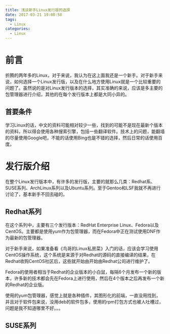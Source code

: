 ```yaml
---
title: 浅谈新手Linux发行版的选择
date: 2017-03-21 19:08:58
tags:
  - Linux
categories:
  - Linux
---
```


# 前言

折腾的两年多的Linux，对于来说，我认为在这上面我还是一个新手。对于新手来说，如何选择一个Linux发行版，以及在什么地方使用Linux就是一个比较重要的问题了。虽然说的是对Linux发行版本的选择，其实准确的来说，应该是多主要的包管理器进行介绍，其他的在每个发行版本上都是大同小异的。

## 首要条件

学习Linux的话，中文的资料可能相对较少一些，找到的可能不是现在最新个版本的资料，所以得会使用各种搜索引擎，包括一些翻译软件。技术上的问题，能翻墙的尽量使用Google吧，不能的话使用Bing也是不错的选择，然后日常的话使用百度。

# 发行版介绍

在整个Linux发行版本中，有许多的发行版，主要的就那么几类：Redhat系、SUSE系列、ArchLinux系列以及Ubuntu系列。至于Gentoo和LSF我就不再进行讨论了，基本新手不回去碰的。

## Redhat系列

在这个系列中，主要有三个发行版本：RedHat Enterprise Linux、Fedora以及CentOS。主要都是使用yum作为包管理器，而在Fedora中正在测试使用DNF作为最新的包管理器。

对于新手来说，如果准备看《鸟哥的Linux私房菜》入门的话，应该会学习使用CentOS操作系统，这个系统是来源于对Redhat的源码的直接编译的结果，在Redhat收购CentOS社区后，这些就开始由开始由Redhat公司进行维护了。

Fedora的使用者相当于Redhat的企业版本的小白鼠，每隔6个月发布一个新的版本，许多新的技术都会先在Fedora上进行使用，然后在4个版本之后再发布一个新的Redhat的企业版。

使用的yum包管理器，感觉上就是各种插件，其图形化的前端，一直没用找到，并且对于软件包来说，没用deb的软件包多，使用的rpm打包方式也被人吐槽过，问题是我不知道哪里不好。。。

## SUSE系列



